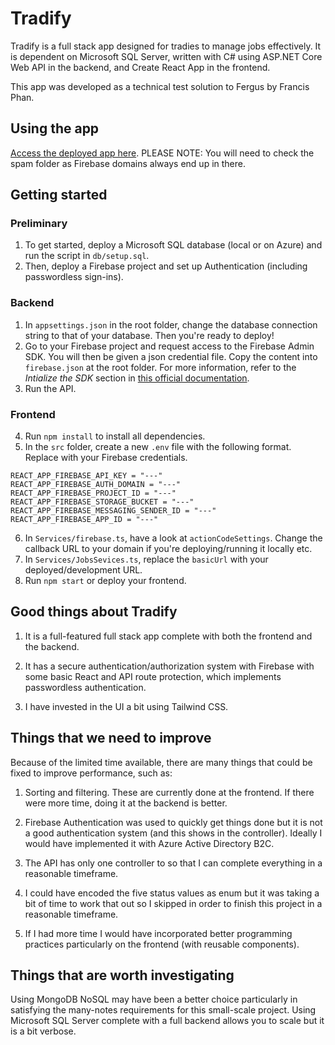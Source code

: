 # Tradify

Tradify is a full stack app designed for tradies to manage jobs effectively. It is dependent on Microsoft SQL Server, written with C# using ASP.NET Core Web API in the backend, and Create React App in the frontend.

This app was developed as a technical test solution to Fergus by Francis Phan.

## Using the app
[Access the deployed app here](https://tradify-d1ef0.web.app/). PLEASE NOTE: You will need to check the spam folder as Firebase domains always end up in there.

## Getting started

### Preliminary
1. To get started, deploy a Microsoft SQL database (local or on Azure) and run the script in `db/setup.sql`.
2. Then, deploy a Firebase project and set up Authentication (including passwordless sign-ins).

### Backend
1. In `appsettings.json` in the root folder, change the database connection string to that of your database. Then you're ready to deploy!
2. Go to your Firebase project and request access to the Firebase Admin SDK. You will then be given a json credential file. Copy the content into `firebase.json` at the root folder. For more information, refer to the *Intialize the SDK* section in [this official documentation](https://firebase.google.com/docs/admin/setup).
3. Run the API.
### Frontend
4. Run `npm install` to install all dependencies.
5. In the `src` folder, create a new `.env` file with the following format. Replace with your Firebase credentials.

```
REACT_APP_FIREBASE_API_KEY = "---"
REACT_APP_FIREBASE_AUTH_DOMAIN = "---"
REACT_APP_FIREBASE_PROJECT_ID = "---"
REACT_APP_FIREBASE_STORAGE_BUCKET = "---"
REACT_APP_FIREBASE_MESSAGING_SENDER_ID = "---"
REACT_APP_FIREBASE_APP_ID = "---"
```

6. In `Services/firebase.ts`, have a look at `actionCodeSettings`. Change the callback URL to your domain if you're deploying/running it locally etc.
7. In `Services/JobsSevices.ts`, replace the `basicUrl` with your deployed/development URL. 
7. Run `npm start` or deploy your frontend.

## Good things about Tradify

1. It is a full-featured full stack app complete with both the frontend and the backend.

2. It has a secure authentication/authorization system with Firebase with some basic React and API route protection, which implements passwordless authentication.

2. I have invested in the UI a bit using Tailwind CSS.


## Things that we need to improve

Because of the limited time available, there are many things that could be fixed to improve performance, such as:

1. Sorting and filtering. These are currently done at the frontend. If there were more time, doing it at the backend is better.

2. Firebase Authentication was used to quickly get things done but it is not a good authentication system (and this shows in the controller). Ideally I would have implemented it with Azure Active Directory B2C.

3. The API has only one controller to so that I can complete everything in a reasonable timeframe. 

4. I could have encoded the five status values as enum but it was taking a bit of time to work that out so I skipped in order to finish this project in a reasonable timeframe.

5. If I had more time I would have incorporated better programming practices particularly on the frontend (with reusable components).

## Things that are worth investigating

Using MongoDB NoSQL may have been a better choice particularly in satisfying the many-notes requirements for this small-scale project. Using Microsoft SQL Server complete with a full backend allows you to scale but it is a bit verbose.
